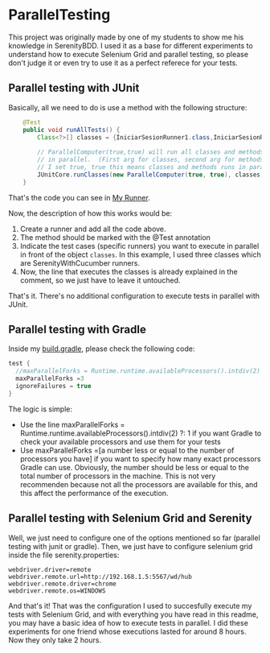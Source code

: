 # ParallelTesting

This project was originally made by one of my students to show me his knowledge in SerenityBDD. I used it as a base for different experiments to understand how to execute Selenium Grid and parallel testing, so please don't judge it or even try to use it as a perfect referece for your tests.

## Parallel testing with JUnit

Basically, all we need to do is use a method with the following structure:

```java
    @Test
    public void runAllTests() {
        Class<?>[] classes = {IniciarSesionRunner1.class,IniciarSesionRunner2.class,AlertaRunner.class};
 
        // ParallelComputer(true,true) will run all classes and methods
        // in parallel.  (First arg for classes, second arg for methods)
        // I set true, true this means classes and methods runs in parallel.
        JUnitCore.runClasses(new ParallelComputer(true, true), classes);
    }
```

That's the code you can see in [My Runner](../master/src/test/java/com/guru99/gurubank/pruebas/runners/ParalelosRunner.java).

Now, the description of how this works would be:

1. Create a runner and add all the code above. 
2. The method should be marked with the @Test annotation
3. Indicate the test cases (specific runners) you want to execute in parallel in front of the object `classes`. In this example, I used three classes which are SerenityWithCucumber runners.
4. Now, the line that executes the classes is already explained in the comment, so we just have to leave it untouched.

That's it. There's no additional configuration to execute tests in parallel with JUnit.

## Parallel testing with Gradle

Inside my [build.gradle](../master/build.gradle), please check the following code:

```groovy
test {
  //maxParallelForks = Runtime.runtime.availableProcessors().intdiv(2) ?: 1 
  maxParallelForks =3
  ignoreFailures = true
}
```

The logic is simple:
+ Use the line maxParallelForks = Runtime.runtime.availableProcessors().intdiv(2) ?: 1 if you want Gradle to check your available processors and use them for your tests
+ Use maxParallelForks =[a number less or equal to the number of processors you have] if you want to specify how many exact processors Gradle can use. Obviously, the number should be less or equal to the total number of processors in the machine. This is not very recommenden because not all the processors are available for this, and this affect the performance of the execution.

## Parallel testing with Selenium Grid and Serenity

Well, we just need to configure one of the options mentioned so far (parallel testing with junit or gradle). Then, we just have to configure selenium grid inside the file serenity.properties:

```
webdriver.driver=remote
webdriver.remote.url=http://192.168.1.5:5567/wd/hub
webdriver.remote.driver=chrome
webdriver.remote.os=WINDOWS
```

And that's it! That was the configuration I used to succesfully execute my tests with Selenium Grid, and with everything you have read in this readme, you may have a basic idea of how to execute tests in parallel. I did these experiments for one friend whose executions lasted for around 8 hours. Now they only take 2 hours.
